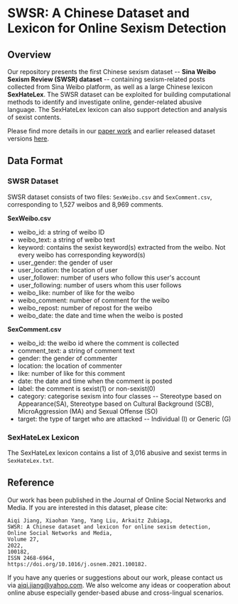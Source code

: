 # SWSR: A Chinese Dataset and Lexicon for Online Sexism Detection

## Overview

Our repository presents the first Chinese sexism dataset -- **Sina Weibo Sexism Review (SWSR) dataset** -- containing sexism-related posts collected from Sina Weibo platform, as well as a large Chinese lexicon **SexHateLex**. The SWSR dataset can be exploited for building computational methods to identify and investigate online, gender-related abusive language. The SexHateLex lexicon can also support detection and analysis of sexist contents.

Please find more details in our [paper work](https://www.sciencedirect.com/science/article/abs/pii/S2468696421000604) and earlier released dataset versions [here](https://doi.org/10.5281/zenodo.4773875).

## Data Format

### SWSR Dataset

SWSR dataset consists of two files:  `SexWeibo.csv` and `SexComment.csv`, corresponding to 1,527 weibos and 8,969 comments.

**SexWeibo.csv**

* weibo_id: a string of weibo ID
* weibo_text: a string of weibo text
* keyword: contains  the  sexist  keyword(s)  extracted  from  the weibo. Not every weibo has corresponding keyword(s) 
* user_gender: the gender of user
* user_location: the location of user
* user_follower: number of users who follow this user's account
* user_following: number of users whom this user follows
* weibo_like: number of like for the weibo
* weibo_comment: number of comment for the weibo
* weibo_repost: number of repost for the weibo
* weibo_date: the date and time when the weibo is posted
                

**SexComment.csv**

* weibo_id: the weibo id where the comment is collected
* comment_text: a string of comment text 
* gender: the gender of commenter
* location: the location of commenter
* like: number of like for this comment
* date: the date and time when the comment is posted
* label: the comment is sexist(1) or non-sexist(0)
* category: categorise sexism into four classes -- Stereotype based on Appearance(SA), Stereotype based on Cultural Background (SCB), MicroAggression (MA) and Sexual Offense (SO)
* target:  the type of target who are attacked -- Individual (I) or Generic (G)

### SexHateLex Lexicon

The SexHateLex lexicon contains a list of 3,016 abusive and sexist terms in `SexHateLex.txt`.

## Reference

Our work has been published in the Journal of Online Social Networks and Media. If you are interested in this dataset, please cite: 

```
Aiqi Jiang, Xiaohan Yang, Yang Liu, Arkaitz Zubiaga, 
SWSR: A Chinese dataset and lexicon for online sexism detection, 
Online Social Networks and Media, 
Volume 27, 
2022, 
100182, 
ISSN 2468-6964, 
https://doi.org/10.1016/j.osnem.2021.100182.
```

If you have any queries or suggestions about our work, please contact us via aiqi.jiang@yahoo.com. We also welcome any ideas or cooperation about online abuse especially gender-based abuse and cross-lingual scenarios.
   



